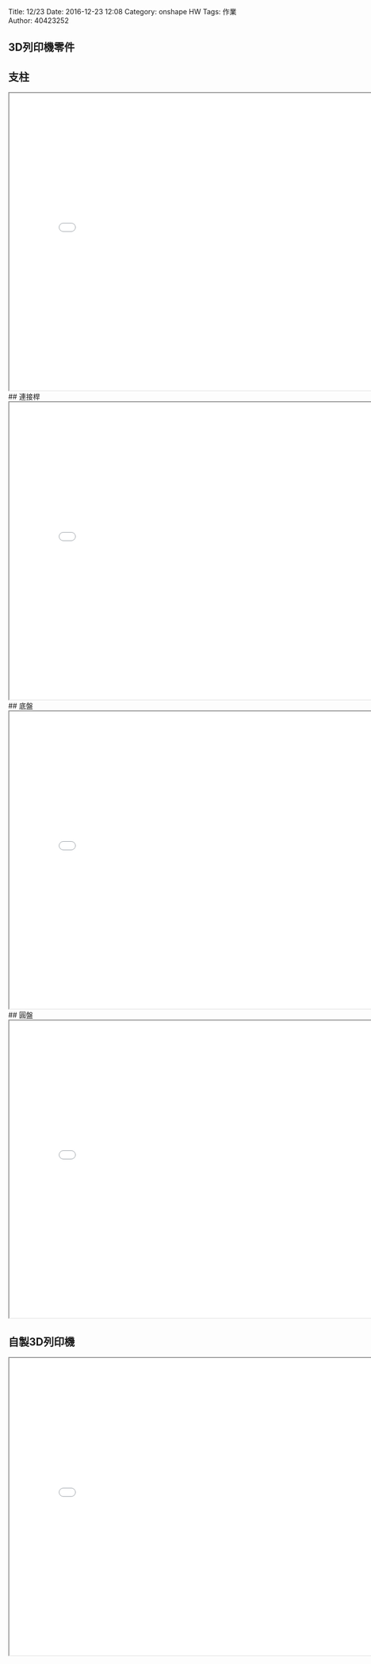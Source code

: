 Title: 12/23
Date: 2016-12-23 12:08
Category: onshape HW
Tags: 作業
Author: 40423252



<!-- PELICAN_END_SUMMARY -->

## 3D列印機零件
## 支柱
<iframe src="./../work/3d copy/20161217-1.html" width="800" height="600"></iframe>
## 連接桿
<iframe src="./../work/3d copy/20161217.html" width="800" height="600"></iframe>
## 底盤
<iframe src="./../work/3d copy/20161217-5.html" width="800" height="600"></iframe>
## 圓盤
<iframe src="./../work/3d copy/20161217-3.html" width="800" height="600"></iframe>

## 自製3D列印機
<iframe src="./../work/3d copy/20161217-2.html" width="800" height="600"></iframe>
